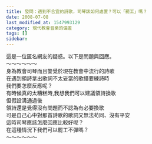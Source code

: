 ```yaml
---
title: 發問：遇到不合宜的詩歌，司琴該如何處置？可以「罷工」嗎？
date: 2008-07-08
last_modified_at: 1547993129
category: 現代教會音樂的偏差
tags: []
sidebar: 
---
```


<p>這是一位匿名網友的疑惑。以下是問題與回應。<br/><!--more-->～～～～～～<br/>身為教會司琴而且警覺於現在教會中流行的詩歌<br/>在遇到領詩拿出歌詞不太妥當的歌譜要練詩時<br/>我們要怎麼反應呢？<br/>有時候真的太糟糕時,我想我們可以建議領詩換歌<br/>但假設溝通過後<br/>領詩還是覺得沒有問題而不認為有必要換歌<br/>可是自己心中對那首詩歌的歌詞又無法苟同、沒有平安<br/>這時司琴應該怎麼回應比較好呢？<br/>在這種情況下我們可以罷工不彈嗎？<br/>～～～～～～<br/></p>